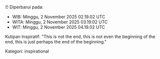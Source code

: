 ⏰ Diperbarui pada:
- WIB: Minggu, 2 November 2025 02.19.02 UTC
- WITA: Minggu, 2 November 2025 03.19.02 UTC
- WIT: Minggu, 2 November 2025 04.19.02 UTC

Kutipan Inspiratif:
"This is not the end, this is not even the beginning of the end, this is just perhaps the end of the beginning."


Kategori: inspirational

